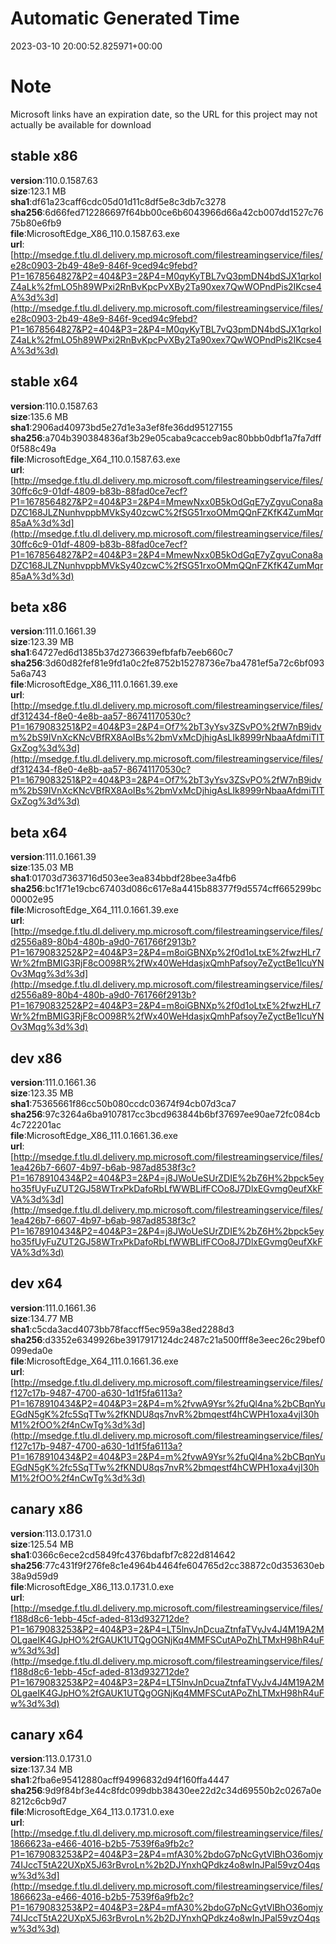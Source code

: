 # Automatic Generated Time
2023-03-10 20:00:52.825971+00:00

# Note
Microsoft links have an expiration date, so the URL for this project may not actually be available for download

## stable x86
**version**:110.0.1587.63  
**size**:123.1 MB  
**sha1**:df61a23caff6cdc05d01d11c8df5e8c3db7c3278  
**sha256**:6d66fed712286697f64bb00ce6b6043966d66a42cb007dd1527c7675b80e6fb9  
**file**:MicrosoftEdge_X86_110.0.1587.63.exe  
**url**:[http://msedge.f.tlu.dl.delivery.mp.microsoft.com/filestreamingservice/files/e28c0903-2b49-48e9-846f-9ced94c9febd?P1=1678564827&P2=404&P3=2&P4=M0qyKyTBL7vQ3pmDN4bdSJX1qrkoIZ4aLk%2fmLO5h89WPxi2RnBvKpcPvXBy2Ta90xex7QwWOPndPis2IKcse4A%3d%3d](http://msedge.f.tlu.dl.delivery.mp.microsoft.com/filestreamingservice/files/e28c0903-2b49-48e9-846f-9ced94c9febd?P1=1678564827&P2=404&P3=2&P4=M0qyKyTBL7vQ3pmDN4bdSJX1qrkoIZ4aLk%2fmLO5h89WPxi2RnBvKpcPvXBy2Ta90xex7QwWOPndPis2IKcse4A%3d%3d)  

## stable x64
**version**:110.0.1587.63  
**size**:135.6 MB  
**sha1**:2906ad40973bd5e27d1e3a3ef8fe36dd95127155  
**sha256**:a704b390384836af3b29e05caba9cacceb9ac80bbb0dbf1a7fa7dff0f588c49a  
**file**:MicrosoftEdge_X64_110.0.1587.63.exe  
**url**:[http://msedge.f.tlu.dl.delivery.mp.microsoft.com/filestreamingservice/files/30ffc6c9-01df-4809-b83b-88fad0ce7ecf?P1=1678564827&P2=404&P3=2&P4=MmewNxx0B5kOdGqE7yZgvuCona8aDZC168JLZNunhvppbMVkSy40zcwC%2fSG51rxoOMmQQnFZKfK4ZumMqr85aA%3d%3d](http://msedge.f.tlu.dl.delivery.mp.microsoft.com/filestreamingservice/files/30ffc6c9-01df-4809-b83b-88fad0ce7ecf?P1=1678564827&P2=404&P3=2&P4=MmewNxx0B5kOdGqE7yZgvuCona8aDZC168JLZNunhvppbMVkSy40zcwC%2fSG51rxoOMmQQnFZKfK4ZumMqr85aA%3d%3d)  

## beta x86
**version**:111.0.1661.39  
**size**:123.39 MB  
**sha1**:64727ed6d1385b37d2736639efbfafb7eeb660c7  
**sha256**:3d60d82fef81e9fd1a0c2fe8752b15278736e7ba4781ef5a72c6bf0935a6a743  
**file**:MicrosoftEdge_X86_111.0.1661.39.exe  
**url**:[http://msedge.f.tlu.dl.delivery.mp.microsoft.com/filestreamingservice/files/df312434-f8e0-4e8b-aa57-86741170530c?P1=1679083251&P2=404&P3=2&P4=Of7%2bT3yYsv3ZSvPO%2fW7nB9idvm%2bS9IVnXcKNcVBfRX8AoIBs%2bmVxMcDjhigAsLIk8999rNbaaAfdmiTITGxZog%3d%3d](http://msedge.f.tlu.dl.delivery.mp.microsoft.com/filestreamingservice/files/df312434-f8e0-4e8b-aa57-86741170530c?P1=1679083251&P2=404&P3=2&P4=Of7%2bT3yYsv3ZSvPO%2fW7nB9idvm%2bS9IVnXcKNcVBfRX8AoIBs%2bmVxMcDjhigAsLIk8999rNbaaAfdmiTITGxZog%3d%3d)  

## beta x64
**version**:111.0.1661.39  
**size**:135.03 MB  
**sha1**:01703d7363716d503ee3ea834bbdf28bee3a4fb6  
**sha256**:bc1f71e19cbc67403d086c617e8a4415b88377f9d5574cff665299bc00002e95  
**file**:MicrosoftEdge_X64_111.0.1661.39.exe  
**url**:[http://msedge.f.tlu.dl.delivery.mp.microsoft.com/filestreamingservice/files/d2556a89-80b4-480b-a9d0-761766f2913b?P1=1679083252&P2=404&P3=2&P4=m8oiGBNXp%2f0d1oLtxE%2fwzHLr7Wr%2fmBMIG3RjF8cO098R%2fWx40WeHdasjxQmhPafsoy7eZyctBe1lcuYNOv3Mqg%3d%3d](http://msedge.f.tlu.dl.delivery.mp.microsoft.com/filestreamingservice/files/d2556a89-80b4-480b-a9d0-761766f2913b?P1=1679083252&P2=404&P3=2&P4=m8oiGBNXp%2f0d1oLtxE%2fwzHLr7Wr%2fmBMIG3RjF8cO098R%2fWx40WeHdasjxQmhPafsoy7eZyctBe1lcuYNOv3Mqg%3d%3d)  

## dev x86
**version**:111.0.1661.36  
**size**:123.35 MB  
**sha1**:75365661f86cc50b080ccdc03674f94cb07d3ca7  
**sha256**:97c3264a6ba9107817cc3bcd963844b6bf37697ee90ae72fc084cb4c722201ac  
**file**:MicrosoftEdge_X86_111.0.1661.36.exe  
**url**:[http://msedge.f.tlu.dl.delivery.mp.microsoft.com/filestreamingservice/files/1ea426b7-6607-4b97-b6ab-987ad8538f3c?P1=1678910434&P2=404&P3=2&P4=j8JWoUeSUrZDIE%2bZ6H%2bpck5eyho35fUyFuZUT2GJ58WTrxPkDafoRbLfWWBLifFCOo8J7DlxEGvmg0eufXkFVA%3d%3d](http://msedge.f.tlu.dl.delivery.mp.microsoft.com/filestreamingservice/files/1ea426b7-6607-4b97-b6ab-987ad8538f3c?P1=1678910434&P2=404&P3=2&P4=j8JWoUeSUrZDIE%2bZ6H%2bpck5eyho35fUyFuZUT2GJ58WTrxPkDafoRbLfWWBLifFCOo8J7DlxEGvmg0eufXkFVA%3d%3d)  

## dev x64
**version**:111.0.1661.36  
**size**:134.77 MB  
**sha1**:c5cda3acd4073bb78faccff5ec959a38ed2288d3  
**sha256**:d3352e6349926be3917917124dc2487c21a500fff8e3eec26c29bef0099eda0e  
**file**:MicrosoftEdge_X64_111.0.1661.36.exe  
**url**:[http://msedge.f.tlu.dl.delivery.mp.microsoft.com/filestreamingservice/files/f127c17b-9487-4700-a630-1d1f5fa6113a?P1=1678910434&P2=404&P3=2&P4=m%2fvwA9Ysr%2fuQl4na%2bCBqnYuEGdN5gK%2fc5SqTTw%2fKNDU8qs7nvR%2bmqestf4hCWPH1oxa4vjI30hM1%2fOO%2f4nCwTg%3d%3d](http://msedge.f.tlu.dl.delivery.mp.microsoft.com/filestreamingservice/files/f127c17b-9487-4700-a630-1d1f5fa6113a?P1=1678910434&P2=404&P3=2&P4=m%2fvwA9Ysr%2fuQl4na%2bCBqnYuEGdN5gK%2fc5SqTTw%2fKNDU8qs7nvR%2bmqestf4hCWPH1oxa4vjI30hM1%2fOO%2f4nCwTg%3d%3d)  

## canary x86
**version**:113.0.1731.0  
**size**:125.54 MB  
**sha1**:0366c6ece2cd5849fc4376bdafbf7c822d814642  
**sha256**:77c431f9f276fe8c1e4964b4464fe604765d2cc38872c0d353630eb38a9d59d9  
**file**:MicrosoftEdge_X86_113.0.1731.0.exe  
**url**:[http://msedge.f.tlu.dl.delivery.mp.microsoft.com/filestreamingservice/files/f188d8c6-1ebb-45cf-aded-813d932712de?P1=1679083253&P2=404&P3=2&P4=LT5lnvJnDcuaZtnfaTVyJv4J4M19A2MOLgaeIK4GJpHO%2fGAUK1UTQgOGNjKq4MMFSCutAPoZhLTMxH98hR4uFw%3d%3d](http://msedge.f.tlu.dl.delivery.mp.microsoft.com/filestreamingservice/files/f188d8c6-1ebb-45cf-aded-813d932712de?P1=1679083253&P2=404&P3=2&P4=LT5lnvJnDcuaZtnfaTVyJv4J4M19A2MOLgaeIK4GJpHO%2fGAUK1UTQgOGNjKq4MMFSCutAPoZhLTMxH98hR4uFw%3d%3d)  

## canary x64
**version**:113.0.1731.0  
**size**:137.34 MB  
**sha1**:2fba6e95412880acff94996832d94f160ffa4447  
**sha256**:9d9f84bf3e44c8fdc099dbb38430ee22d2c34d69550b2c0267a0e8212c6cb9d7  
**file**:MicrosoftEdge_X64_113.0.1731.0.exe  
**url**:[http://msedge.f.tlu.dl.delivery.mp.microsoft.com/filestreamingservice/files/1866623a-e466-4016-b2b5-7539f6a9fb2c?P1=1679083253&P2=404&P3=2&P4=mfA30%2bdoG7pNcGytVlBhO36omjy74IJccT5tA22UXpX5J63rBvroLn%2b2DJYnxhQPdkz4o8wInJPal59vzO4qsw%3d%3d](http://msedge.f.tlu.dl.delivery.mp.microsoft.com/filestreamingservice/files/1866623a-e466-4016-b2b5-7539f6a9fb2c?P1=1679083253&P2=404&P3=2&P4=mfA30%2bdoG7pNcGytVlBhO36omjy74IJccT5tA22UXpX5J63rBvroLn%2b2DJYnxhQPdkz4o8wInJPal59vzO4qsw%3d%3d)  

